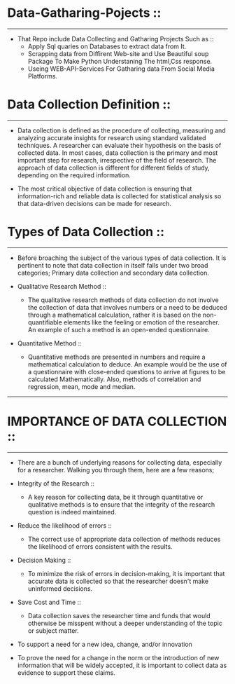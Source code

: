 # Data-Gatharing-Pojects :: 
************************************
* That Repo include Data Collecting and Gatharing Projects Such as ::
    * Apply Sql quaries on Databases to extract data from It.
    * Scrapping data from Diffirent Web-site and Use Beautiful soup Package To Make Python Understaning The html,Css response.
    * Useing WEB-API-Services For Gatharing data From Social Media Platforms.



# Data Collection Definition ::
****************************************

* Data collection is defined as the procedure of collecting, measuring and analyzing accurate insights for research using standard validated techniques. A researcher can evaluate their hypothesis on the basis of collected data. In most cases, data collection is the primary and most important step for research, irrespective of the field of research. The approach of data collection is different for different fields of study, depending on the required information.

* The most critical objective of data collection is ensuring that information-rich and reliable data is collected for statistical analysis so that data-driven decisions can be made for research.  



# Types of Data Collection :: 
************************
* Before broaching the subject of the various types of data collection. It is pertinent to note that data collection in itself falls under two broad categories; Primary data collection and secondary data collection.




* Qualitative Research Method  ::
    * The qualitative research methods of data collection do not involve the collection of data that involves numbers or a need to be deduced through a mathematical calculation, rather it is based on the non-quantifiable elements like the feeling or emotion of the researcher. An example of such a method is an open-ended questionnaire.


* Quantitative Method ::
    * Quantitative methods are presented in numbers and require a mathematical calculation to deduce. An example would be the use of a questionnaire with close-ended questions to arrive at figures to be calculated Mathematically. Also, methods of correlation and regression, mean, mode and median.




********************************************************



# IMPORTANCE OF DATA COLLECTION ::
**********************************
* There are a bunch of underlying reasons for collecting data, especially for a researcher. Walking you through them, here are a few reasons; 


* Integrity of the Research ::
    * A key reason for collecting data, be it through quantitative or qualitative methods is to ensure that the integrity of the research question is indeed maintained.

* Reduce the likelihood of errors ::
    * The correct use of appropriate data collection of methods reduces the likelihood of errors consistent with the results. 

* Decision Making ::
    * To minimize the risk of errors in decision-making, it is important that accurate data is collected so that the researcher doesn't make uninformed decisions. 

* Save Cost and Time ::
    * Data collection saves the researcher time and funds that would otherwise be misspent without a deeper understanding of the topic or subject matter.

* To support a need for a new idea, change, and/or innovation
* To prove the need for a change in the norm or the introduction of new information that will be widely accepted, it is important to collect data as evidence to support these claims.


































